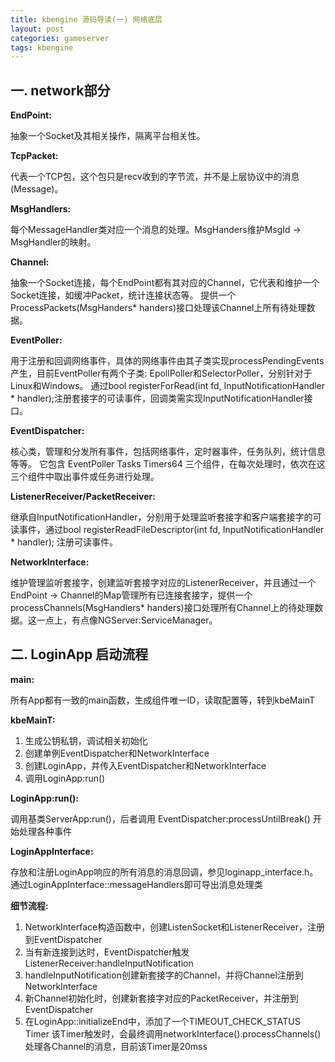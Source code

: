 ```yaml
---
title: kbengine 源码导读(一) 网络底层
layout: post
categories: gameserver
tags: kbengine
---
```


## 一. network部分

**EndPoint:**

抽象一个Socket及其相关操作，隔离平台相关性。

**TcpPacket:**

代表一个TCP包，这个包只是recv收到的字节流，并不是上层协议中的消息(Message)。

**MsgHandlers:**

每个MessageHandler类对应一个消息的处理。MsgHanders维护MsgId -> MsgHandler的映射。

<!--more-->

**Channel:**

抽象一个Socket连接，每个EndPoint都有其对应的Channel，它代表和维护一个Socket连接，如缓冲Packet，统计连接状态等。
提供一个ProcessPackets(MsgHanders* handers)接口处理该Channel上所有待处理数据。

**EventPoller:**

用于注册和回调网络事件，具体的网络事件由其子类实现processPendingEvents产生，目前EventPoller有两个子类: EpollPoller和SelectorPoller，分别针对于Linux和Windows。
通过bool registerForRead(int fd, InputNotificationHandler * handler);注册套接字的可读事件，回调类需实现InputNotificationHandler接口。

**EventDispatcher:**

核心类，管理和分发所有事件，包括网络事件，定时器事件，任务队列，统计信息等等。
它包含 EventPoller Tasks  Timers64 三个组件，在每次处理时，依次在这三个组件中取出事件或任务进行处理。

**ListenerReceiver/PacketReceiver:**

继承自InputNotificationHandler，分别用于处理监听套接字和客户端套接字的可读事件，通过bool registerReadFileDescriptor(int fd, InputNotificationHandler * handler); 注册可读事件。

**NetworkInterface:**
	
维护管理监听套接字，创建监听套接字对应的ListenerReceiver，并且通过一个EndPoint -> Channel的Map管理所有已连接套接字，提供一个processChannels(MsgHandlers* handers)接口处理所有Channel上的待处理数据。这一点上，有点像NGServer:ServiceManager。


## 二. LoginApp 启动流程

**main:**

所有App都有一致的main函数，生成组件唯一ID，读取配置等，转到kbeMainT<LoginApp>

**kbeMainT:**

1. 生成公钥私钥，调试相关初始化
2. 创建单例EventDispatcher和NetworkInterface
3. 创建LoginApp，并传入EventDispatcher和NetworkInterface
4. 调用LoginApp:run()

**LoginApp:run():**

调用基类ServerApp:run()，后者调用 EventDispatcher:processUntilBreak() 开始处理各种事件

**LoginAppInterface:**

存放和注册LoginApp响应的所有消息的消息回调，参见loginapp_interface.h。
通过LoginAppInterface::messageHandlers即可导出消息处理类

**细节流程:**

1. NetworkInterface构造函数中，创建ListenSocket和ListenerReceiver，注册到EventDispatcher
2. 当有新连接到达时，EventDispatcher触发ListenerReceiver:handleInputNotification
3. handleInputNotification创建新套接字的Channel，并将Channel注册到NetworkInterface
4. 新Channel初始化时，创建新套接字对应的PacketReceiver，并注册到EventDispatcher
5. 在LoginApp::initializeEnd中，添加了一个TIMEOUT_CHECK_STATUS Timer 该Timer触发时，会最终调用networkInterface().processChannels() 处理各Channel的消息，目前该Timer是20mss
